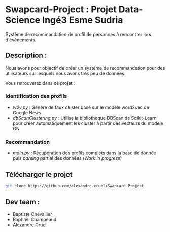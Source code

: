 # Swapcard-Project : Projet Data-Science Ingé3 Esme Sudria

Système de recommandation de profil de personnes à rencontrer lors d'événements.

## Description : 

Nous avons pour objectif de créer un système de recommandation pour des utilisateurs sur lesquels nous avons très peu de données. 

Vous retrouverez dans ce projet : 

### Identification des profils 
- _w2v.py_ : Génère de faux cluster basé sur le modèle word2vec de Google News
- _dbScanClustering.py_ : Utilise la bibliothèque DBScan de Scikit-Learn pour créer automatiquement les cluster à partir des vecteurs du modèle GN
### Recommandation
- _main.py_ : Récupération des profils complets dans la base de donnée puis _parsing_ partiel des données (*Work in progress*)


## Télécharger le projet
```bash
git clone https://github.com/alexandre-cruel/Swapcard-Project 
```

## Dev team :  
* Baptiste Chevallier  
* Raphaël Champeaud  
* Alexandre Cruel  


